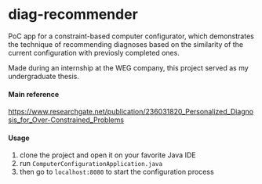 # diag-recommender

PoC app for a constraint-based computer configurator, which demonstrates the technique of recommending diagnoses based on the similarity of the current configuration with previosly completed ones.

Made during an internship at the WEG company, this project served as my undergraduate thesis.

#### Main reference
https://www.researchgate.net/publication/236031820_Personalized_Diagnosis_for_Over-Constrained_Problems

#### Usage

1. clone the project and open it on your favorite Java IDE
2. run ```ComputerConfigurationApplication.java```
3. then go to ```localhost:8080``` to start the configuration process
 
